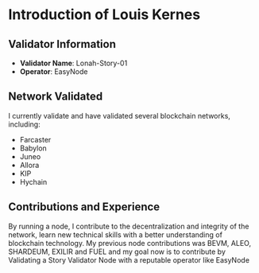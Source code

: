 # Introduction of Louis Kernes

## Validator Information

- **Validator Name**: Lonah-Story-01
- **Operator**: EasyNode

## Network Validated

I currently validate and have validated several blockchain networks, including:

- Farcaster
- Babylon
- Juneo
- Allora
- KIP
- Hychain

## Contributions and Experience

By running a node, I contribute to the decentralization and integrity of the network, learn new technical skills with a better understanding of blockchain technology. My previous node contributions was BEVM, ALEO, SHARDEUM, EXILIR and FUEL and my goal now is to contribute by Validating a Story Validator Node with a reputable operator like EasyNode
